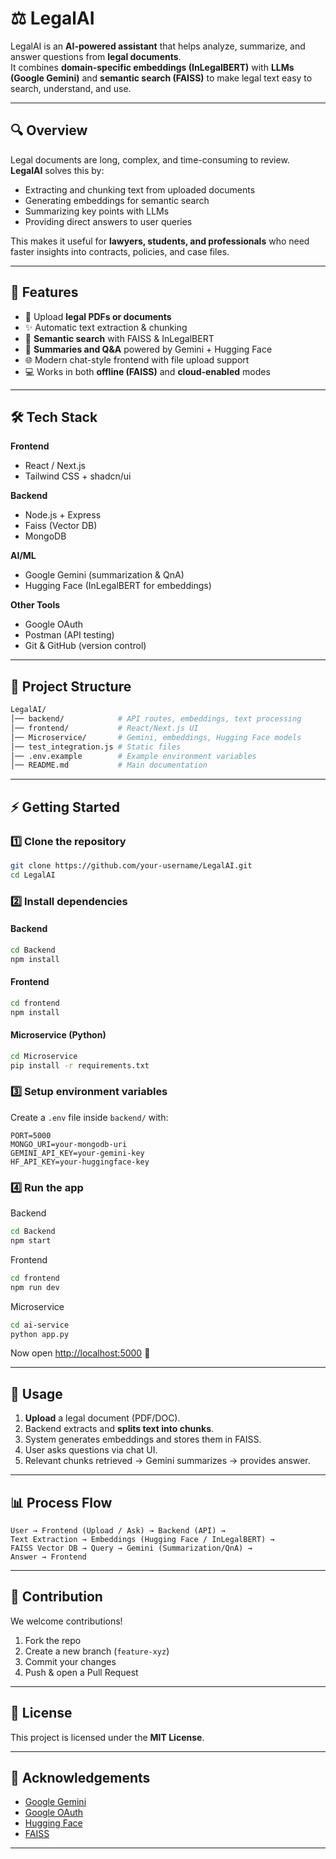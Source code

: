 
# ⚖️ LegalAI  

LegalAI is an **AI-powered assistant** that helps analyze, summarize, and answer questions from **legal documents**.  
It combines **domain-specific embeddings (InLegalBERT)** with **LLMs (Google Gemini)** and **semantic search (FAISS)** to make legal text easy to search, understand, and use.  

---

## 🔍 Overview  

Legal documents are long, complex, and time-consuming to review.  
**LegalAI** solves this by:  
- Extracting and chunking text from uploaded documents  
- Generating embeddings for semantic search  
- Summarizing key points with LLMs  
- Providing direct answers to user queries  

This makes it useful for **lawyers, students, and professionals** who need faster insights into contracts, policies, and case files.  

---

## 🚀 Features  

- 📂 Upload **legal PDFs or documents**  
- ✨ Automatic text extraction & chunking  
- 🔎 **Semantic search** with FAISS & InLegalBERT  
- 🤖 **Summaries and Q&A** powered by Gemini + Hugging Face  
- 🌐 Modern chat-style frontend with file upload support  
- 💻 Works in both **offline (FAISS)** and **cloud-enabled** modes  

---

## 🛠️ Tech Stack  

**Frontend**  
- React / Next.js  
- Tailwind CSS + shadcn/ui  

**Backend**  
- Node.js + Express  
- Faiss (Vector DB)  
- MongoDB  

**AI/ML**  
- Google Gemini (summarization & QnA)  
- Hugging Face (InLegalBERT for embeddings)  

**Other Tools** 
- Google OAuth
- Postman (API testing)
- Git & GitHub (version control) 

---

## 📂 Project Structure  

```bash
LegalAI/
│── backend/            # API routes, embeddings, text processing
│── frontend/           # React/Next.js UI
│── Microservice/       # Gemini, embeddings, Hugging Face models
│── test_integration.js # Static files
│── .env.example        # Example environment variables
│── README.md           # Main documentation
````


---

## ⚡ Getting Started

### 1️⃣ Clone the repository

```bash
git clone https://github.com/your-username/LegalAI.git
cd LegalAI
```

### 2️⃣ Install dependencies

#### Backend

```bash
cd Backend
npm install
```

#### Frontend

```bash
cd frontend
npm install
```

#### Microservice (Python)

```bash
cd Microservice
pip install -r requirements.txt
```

### 3️⃣ Setup environment variables

Create a `.env` file inside `backend/` with:

```env
PORT=5000
MONGO_URI=your-mongodb-uri
GEMINI_API_KEY=your-gemini-key
HF_API_KEY=your-huggingface-key
```

### 4️⃣ Run the app

Backend

```bash
cd Backend
npm start
```

Frontend

```bash
cd frontend
npm run dev
```

Microservice

```bash
cd ai-service
python app.py
```

Now open [http://localhost:5000](http://localhost:8000) 🎉

---

## 📖 Usage

1. **Upload** a legal document (PDF/DOC).
2. Backend extracts and **splits text into chunks**.
3. System generates embeddings and stores them in FAISS.
4. User asks questions via chat UI.
5. Relevant chunks retrieved → Gemini summarizes → provides answer.

---

## 📊 Process Flow

```
User → Frontend (Upload / Ask) → Backend (API) → 
Text Extraction → Embeddings (Hugging Face / InLegalBERT) → 
FAISS Vector DB → Query → Gemini (Summarization/QnA) → 
Answer → Frontend
```

---

## 🤝 Contribution

We welcome contributions!

1. Fork the repo
2. Create a new branch (`feature-xyz`)
3. Commit your changes
4. Push & open a Pull Request

---

## 📜 License

This project is licensed under the **MIT License**.

---

## 🙌 Acknowledgements

* [Google Gemini](https://ai.google)
* [Google OAuth](https://developers.google.com/identity/protocols/oauth2)
* [Hugging Face](https://huggingface.co)
* [FAISS](https://github.com/facebookresearch/faiss)

---

```


